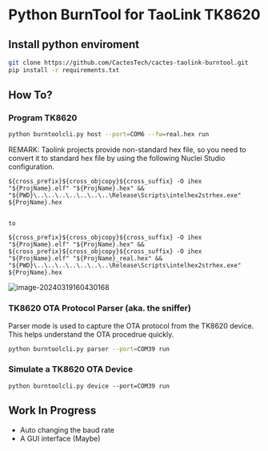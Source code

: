 # Python BurnTool for TaoLink TK8620

## Install python enviroment


```bash
git clone https://github.com/CactesTech/cactes-taolink-burntool.git
pip install -r requirements.txt
```


## How To?

### Program TK8620

```bash
python burntoolcli.py host --port=COM6 --fw=real.hex run
```

REMARK: Taolink projects provide non-standard hex file, so you need to convert it to standard hex file by using the following Nuclei Studio configuration.

```
${cross_prefix}${cross_objcopy}${cross_suffix} -O ihex "${ProjName}.elf" "${ProjName}.hex" && "${PWD}\..\..\..\..\..\..\..\Release\Scripts\intelhex2strhex.exe" ${ProjName}.hex


to

${cross_prefix}${cross_objcopy}${cross_suffix} -O ihex "${ProjName}.elf" "${ProjName}.hex" && ${cross_prefix}${cross_objcopy}${cross_suffix} -O ihex "${ProjName}.elf" "${ProjName}_real.hex" && "${PWD}\..\..\..\..\..\..\..\Release\Scripts\intelhex2strhex.exe" ${ProjName}.hex
```

![image-20240319160430168](https://img.jiapeng.me/20240319-160431-453.png)

### TK8620 OTA Protocol Parser (aka. the sniffer)

Parser mode is used to capture the OTA protocol from the TK8620 device. This helps understand the OTA procedrue quickly.

```bash
python burntoolcli.py parser --port=COM39 run
```

### Simulate a TK8620 OTA Device

```
python burntoolcli.py device --port=COM39 run
```


## Work In Progress

- Auto changing the baud rate
- A GUI interface (Maybe)

